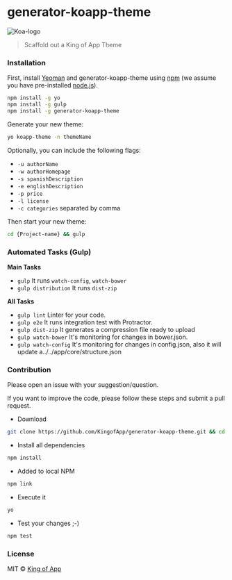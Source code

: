 # generator-koapp-theme

![Koa-logo](http://kingofapp.es/wp-content/uploads/2015/02/logoking-r1.png)

> Scaffold out a King of App Theme

### Installation

First, install [Yeoman](http://yeoman.io) and generator-koapp-theme using [npm](https://www.npmjs.com/) (we assume you have pre-installed [node.js](https://nodejs.org/)).

```bash
npm install -g yo
npm install -g gulp
npm install -g generator-koapp-theme
```

Generate your new theme:

```bash
yo koapp-theme -n themeName
```

Optionally, you can include the following flags:

* `-u authorName`
* `-w authorHomepage`
* `-s spanishDescription`
* `-e englishDescription`
* `-p price`
* `-l license`
* `-c categories` separated by comma

Then start your new theme:

```bash
cd {Project-name} && gulp
```

### Automated Tasks (Gulp)

**Main Tasks**

- `gulp` It runs `watch-config`, `watch-bower`
- `gulp distribution` It runs `dist-zip`

**All Tasks**

- `gulp lint` Linter for your code.
- `gulp e2e` It runs integration test with Protractor.
- `gulp dist-zip` It generates a compression file ready to upload
- `gulp watch-bower` It's monitoring for changes in bower.json.
- `gulp watch-config` It's monitoring for changes in config.json,  also it will update a../../app/core/structure.json

### Contribution

Please open an issue with your suggestion/question.

If you want to improve the code, please follow these steps and submit a pull request.

- Download
```bash
git clone https://github.com/KingofApp/generator-koapp-theme.git && cd generator-koapp-theme
```

- Install all dependencies
```bash
npm install
```

- Added to local NPM
```bash
npm link
```

- Execute it
```bash
yo
```

- Test your changes ;-)
```bash
npm test
```

### License

MIT © [King of App](https://github.com/KingofApp)
